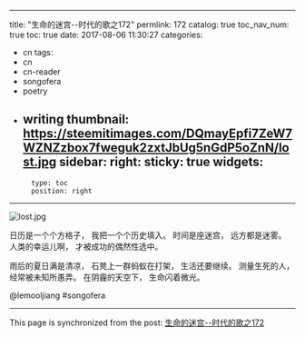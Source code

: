 
---
title: "生命的迷宫--时代的歌之172"
permlink: 172
catalog: true
toc_nav_num: true
toc: true
date: 2017-08-06 11:30:27
categories:
- cn
tags:
- cn
- cn-reader
- songofera
- poetry
- writing
thumbnail: https://steemitimages.com/DQmayEpfi7ZeW7WZNZzbox7fweguk2zxtJbUg5nGdP5oZnN/lost.jpg
sidebar:
    right:
        sticky: true
widgets:
    -
        type: toc
        position: right
---


![lost.jpg](https://steemitimages.com/DQmayEpfi7ZeW7WZNZzbox7fweguk2zxtJbUg5nGdP5oZnN/lost.jpg)


日历是一个个方格子，
我把一个个历史填入。
时间是座迷宫，
远方都是迷雾。
人类的幸运儿啊，
才被成功的偶然性选中。


雨后的夏日满是清凉，
石凳上一群蚂蚁在打架，
生活还要继续。
测量生死的人，
经常被未知所愚弄。
在阴霾的天空下，
生命闪着微光。

@lemooljiang #songofera

- - -

This page is synchronized from the post: [生命的迷宫--时代的歌之172](https://steemit.com/@lemooljiang/172)
